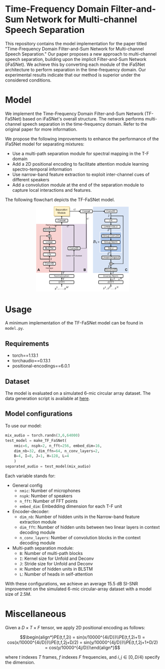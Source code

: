 # Time-Frequency Domain Filter-and-Sum Network for Multi-channel Speech Separation

This repository contains the model implementation for the paper titled "Time-Frequency Domain Filter-and-Sum Network for Multi-channel Speech Separation." Our paper proposes a new approach to multi-channel speech separation, building upon the implicit Filter-and-Sum Network (iFaSNet). We achieve this by converting each module of the iFaSNet architecture to perform separation in the time-frequency domain. Our experimental results indicate that our method is superior under the considered conditions.

# Model

We implement the Time-Frequency Domain Filter-and-Sum Network (TF-FaSNet) based on iFaSNet's overall structure. The network performs multi-channel speech separation in the time-frequency domain. Refer to the original paper for more information.

We propose the following improvements to enhance the performance of the iFaSNet model for separating mixtures:

- Use a multi-path separation module for spectral mapping in the T-F domain
- Add a 2D positional encoding to facilitate attention module learning spectro-temporal information
- Use narrow-band feature extraction to exploit inter-channel cues of different speakers
- Add a convolution module at the end of the separation module to capture local interactions and features.

The following flowchart depicts the TF-FaSNet model.

<p align="center">
    <img src="flowchart.png"  width="60%" height="30%">
</p>

# Usage

A minimum implementation of the TF-FaSNet model can be found in `model.py`.

## Requirements

- torch==1.13.1
- torchaudio==0.13.1
- positional-encodings==6.0.1

## Dataset

The model is evaluated on a simulated 6-mic circular array dataset. The data generation script is available at [here](https://github.com/yluo42/TAC/tree/master/data).

## Model configurations

To use our model:
``` python
mix_audio = torch.randn(3,6,64000)
test_model = make_TF_FaSNet(
    nmic=6, nspk=2, n_fft=256, embed_dim=16,
    dim_nb=32, dim_ffn=64, n_conv_layers=2, 
    B=4, I=8, J=1, H=128, L=4
    )
separated_audio = test_model(mix_audio)
```
Each variable stands for:

- General config
    - `nmic`: Number of microphones
    - `nspk`: Number of speakers
    - `n_fft`: Number of FFT points
    - `embed_dim`: Embedding dimension for each T-F unit
- Encoder-decoder:
    - `dim_nb`: Number of hidden units in the Narrow-band feature extraction module
    - `dim_fft`: Number of hidden units between two linear layers in context decoding module
    - `n_conv_layers`: Number of convolution blocks in the context decoding module
- Multi-path separation module:
    - `B`: Number of multi-path blocks
    - `I`: Kernel size for Unfold and Deconv
    - `J`: Stride size for Unfold and Deconv
    - `H`: Number of hidden units in BLSTM
    - `L`: Number of heads in self-attention

With these configurations, we achieve an average 15.5 dB SI-SNR improvement on the simulated 6-mic circular-array dataset with a model size of 2.5M.

# Miscellaneous

Given a $D \times T \times F$ tensor, we apply 2D positional encoding as follows:
```math
\begin{align*}PE(t,f,2i) = sin(x/10000^{4i/D})\\PE(t,f,2i+1) = cos(x/10000^{4i/D})\\PE(t,f,2j+D/2) = sin(y/10000^{4j/D})\\PE(t,f,2j+1+D/2) = cos(y/10000^{4j/D})\end{align*}
```
where $t$ indexes $T$ frames, $f$ indexes $F$ frequencies, and $i,j \in [0, D/4)$ specify the dimension. 